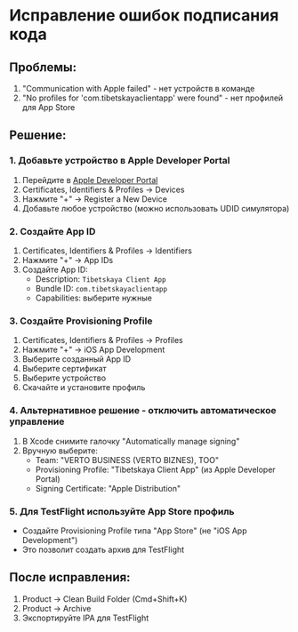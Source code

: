 # Исправление ошибок подписания кода

## Проблемы:
1. "Communication with Apple failed" - нет устройств в команде
2. "No profiles for 'com.tibetskayaclientapp' were found" - нет профилей для App Store

## Решение:

### 1. Добавьте устройство в Apple Developer Portal
1. Перейдите в [Apple Developer Portal](https://developer.apple.com/account/)
2. Certificates, Identifiers & Profiles → Devices
3. Нажмите "+" → Register a New Device
4. Добавьте любое устройство (можно использовать UDID симулятора)

### 2. Создайте App ID
1. Certificates, Identifiers & Profiles → Identifiers
2. Нажмите "+" → App IDs
3. Создайте App ID:
   - Description: `Tibetskaya Client App`
   - Bundle ID: `com.tibetskayaclientapp`
   - Capabilities: выберите нужные

### 3. Создайте Provisioning Profile
1. Certificates, Identifiers & Profiles → Profiles
2. Нажмите "+" → iOS App Development
3. Выберите созданный App ID
4. Выберите сертификат
5. Выберите устройство
6. Скачайте и установите профиль

### 4. Альтернативное решение - отключить автоматическое управление
1. В Xcode снимите галочку "Automatically manage signing"
2. Вручную выберите:
   - Team: "VERTO BUSINESS (VERTO BIZNES), TOO"
   - Provisioning Profile: "Tibetskaya Client App" (из Apple Developer Portal)
   - Signing Certificate: "Apple Distribution"

### 5. Для TestFlight используйте App Store профиль
- Создайте Provisioning Profile типа "App Store" (не "iOS App Development")
- Это позволит создать архив для TestFlight

## После исправления:
1. Product → Clean Build Folder (Cmd+Shift+K)
2. Product → Archive
3. Экспортируйте IPA для TestFlight
